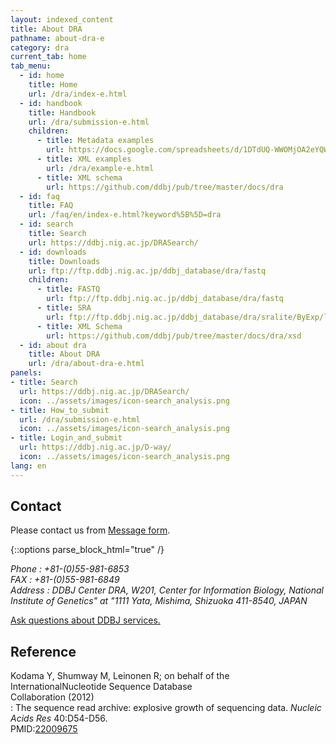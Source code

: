 ```yaml
---
layout: indexed_content
title: About DRA
pathname: about-dra-e
category: dra
current_tab: home
tab_menu:
  - id: home
    title: Home
    url: /dra/index-e.html
  - id: handbook
    title: Handbook
    url: /dra/submission-e.html
    children:
      - title: Metadata examples
        url: https://docs.google.com/spreadsheets/d/1DTdUQ-WWOMjOA2eYQWmFYUB24hJysuwhvHLJoDFX4rc/edit#gid=0
      - title: XML examples
        url: /dra/example-e.html
      - title: XML schema
        url: https://github.com/ddbj/pub/tree/master/docs/dra
  - id: faq
    title: FAQ
    url: /faq/en/index-e.html?keyword%5B%5D=dra
  - id: search
    title: Search
    url: https://ddbj.nig.ac.jp/DRASearch/
  - id: downloads
    title: Downloads
    url: ftp://ftp.ddbj.nig.ac.jp/ddbj_database/dra/fastq
    children:
      - title: FASTQ
        url: ftp://ftp.ddbj.nig.ac.jp/ddbj_database/dra/fastq
      - title: SRA
        url: ftp://ftp.ddbj.nig.ac.jp/ddbj_database/dra/sralite/ByExp/litesra/
      - title: XML Schema
        url: https://github.com/ddbj/pub/tree/master/docs/dra/xsd
  - id: about dra
    title: About DRA
    url: /dra/about-dra-e.html
panels:
- title: Search
  url: https://ddbj.nig.ac.jp/DRASearch/
  icon: ../assets/images/icon-search_analysis.png
- title: How_to_submit
  url: /dra/submission-e.html
  icon: ../assets/images/icon-search_analysis.png
- title: Login_and_submit
  url: https://ddbj.nig.ac.jp/D-way/
  icon: ../assets/images/icon-search_analysis.png
lang: en
---
```


## Contact <a name="contact"></a>

Please contact us from [Message form](/contact-ddbj-e.html).

{::options parse_block_html="true" /}
<address>

Phone : +81-(0)55-981-6853  
FAX : +81-(0)55-981-6849  
Address : DDBJ Center DRA, W201, Center for Information Biology,
National Institute of Genetics" at "1111 Yata, Mishima, Shizuoka
411-8540, JAPAN

</address>

[Ask questions about DDBJ services.](/contact-ddbj-e.html#to-ddbj)

## Reference <a name="reference"></a>

Kodama Y, Shumway M, Leinonen R; on behalf of the InternationalNucleotide Sequence Database  
Collaboration (2012)  
: The sequence read archive: explosive growth of sequencing data.
*Nucleic Acids Res* 40:D54-D56.  
PMID:[22009675](https://www.ncbi.nlm.nih.gov/pubmed/22009675)
